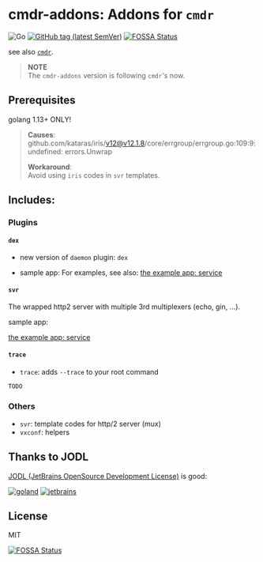 # cmdr-addons: Addons for `cmdr`

![Go](https://github.com/hedzr/cmdr-addons/workflows/Go/badge.svg)
[![GitHub tag (latest SemVer)](https://img.shields.io/github/tag/hedzr/cmdr-addons.svg?label=release)](https://github.com/hedzr/cmdr-addons/releases)
[![FOSSA Status](https://app.fossa.com/api/projects/git%2Bgithub.com%2Fhedzr%2Fcmdr-addons.svg?type=shield)](https://app.fossa.com/projects/git%2Bgithub.com%2Fhedzr%2Fcmdr-addons?ref=badge_shield)

see also [`cmdr`](https://github.com/hedzr/cmdr).

> **NOTE**  
> The `cmdr-addons` version is following `cmdr`'s now.

## Prerequisites

golang 1.13+ ONLY!

> **Causes**:  
>   github.com/kataras/iris/v12@v12.1.8/core/errgroup/errgroup.go:109:9: undefined: errors.Unwrap
>
> **Workaround**:  
>   Avoid using `iris` codes in `svr` templates.



## Includes:

### Plugins

#### `dex`

- new version of `daemon` plugin: `dex`

- sample app:
  For examples, see also: [the example app: service](https://github.com/hedzr/cmdr-examples/tree/master/examples/service)

#### `svr`

The wrapped http2 server with multiple 3rd multiplexers (echo, gin, ...).

sample app:

[the example app: service](https://github.com/hedzr/cmdr-examples/tree/master/examples/service)


#### `trace`
- `trace`: adds `--trace` to your root command

```go
TODO
```


### Others

- `svr`: template codes for http/2 server (mux)
- `vxconf`: helpers



## Thanks to JODL

[JODL (JetBrains OpenSource Development License)](https://www.jetbrains.com/community/opensource/) is good:

[![goland](https://gist.githubusercontent.com/hedzr/447849cb44138885e75fe46f1e35b4a0/raw/ca8ac2694906f5650d585263dbabfda52072f707/logo-goland.svg)](https://www.jetbrains.com/?from=hedzr/cmdr-addons)
[![jetbrains](https://gist.githubusercontent.com/hedzr/447849cb44138885e75fe46f1e35b4a0/raw/bedfe6923510405ade4c034c5c5085487532dee4/jetbrains-variant-4.svg)](https://www.jetbrains.com/?from=hedzr/cmdr-addons)



## License

MIT






[![FOSSA Status](https://app.fossa.com/api/projects/git%2Bgithub.com%2Fhedzr%2Fcmdr-addons.svg?type=large)](https://app.fossa.com/projects/git%2Bgithub.com%2Fhedzr%2Fcmdr-addons?ref=badge_large)